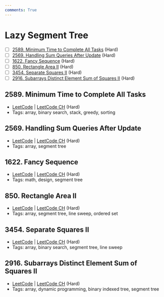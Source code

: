 ```yaml
---
comments: True
---
```


# Lazy Segment Tree

- [ ] [2589. Minimum Time to Complete All Tasks](https://leetcode.cn/problems/minimum-time-to-complete-all-tasks/) (Hard)
- [ ] [2569. Handling Sum Queries After Update](https://leetcode.cn/problems/handling-sum-queries-after-update/) (Hard)
- [ ] [1622. Fancy Sequence](https://leetcode.cn/problems/fancy-sequence/) (Hard)
- [ ] [850. Rectangle Area II](https://leetcode.cn/problems/rectangle-area-ii/) (Hard)
- [ ] [3454. Separate Squares II](https://leetcode.cn/problems/separate-squares-ii/) (Hard)
- [ ] [2916. Subarrays Distinct Element Sum of Squares II](https://leetcode.cn/problems/subarrays-distinct-element-sum-of-squares-ii/) (Hard)

## 2589. Minimum Time to Complete All Tasks

-   [LeetCode](https://leetcode.com/problems/minimum-time-to-complete-all-tasks/) | [LeetCode CH](https://leetcode.cn/problems/minimum-time-to-complete-all-tasks/) (Hard)
-   Tags: array, binary search, stack, greedy, sorting

## 2569. Handling Sum Queries After Update

-   [LeetCode](https://leetcode.com/problems/handling-sum-queries-after-update/) | [LeetCode CH](https://leetcode.cn/problems/handling-sum-queries-after-update/) (Hard)
-   Tags: array, segment tree

## 1622. Fancy Sequence

-   [LeetCode](https://leetcode.com/problems/fancy-sequence/) | [LeetCode CH](https://leetcode.cn/problems/fancy-sequence/) (Hard)
-   Tags: math, design, segment tree

## 850. Rectangle Area II

-   [LeetCode](https://leetcode.com/problems/rectangle-area-ii/) | [LeetCode CH](https://leetcode.cn/problems/rectangle-area-ii/) (Hard)
-   Tags: array, segment tree, line sweep, ordered set

## 3454. Separate Squares II

-   [LeetCode](https://leetcode.com/problems/separate-squares-ii/) | [LeetCode CH](https://leetcode.cn/problems/separate-squares-ii/) (Hard)
-   Tags: array, binary search, segment tree, line sweep

## 2916. Subarrays Distinct Element Sum of Squares II

-   [LeetCode](https://leetcode.com/problems/subarrays-distinct-element-sum-of-squares-ii/) | [LeetCode CH](https://leetcode.cn/problems/subarrays-distinct-element-sum-of-squares-ii/) (Hard)
-   Tags: array, dynamic programming, binary indexed tree, segment tree
